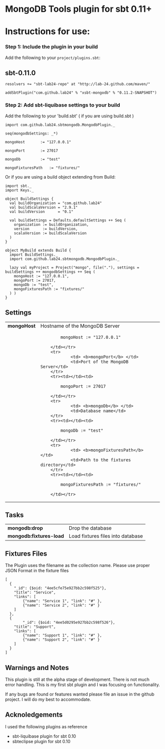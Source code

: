 MongoDB Tools plugin for sbt 0.11+
====================================

# Instructions for use:
### Step 1: Include the plugin in your build

Add the following to your `project/plugins.sbt`:

## sbt-0.11.0

	resolvers += "sbt-lab24-repo" at "http://lab-24.github.com/maven/"
	  
	addSbtPlugin("com.github.lab24" % "xsbt-mongodb" % "0.11.2-SNAPSHOT")

### Step 2: Add sbt-liquibase settings to your build

Add the following to your 'build.sbt' ( if you are using build.sbt )


	import com.github.lab24.sbtmongodb.MongodbPlugin._	
	
	seq(mongodbSettings: _*)
	
	mongoHost 		:= "127.0.0.1"
	
	mongoPort 		:= 27017
	
	mongoDb 		:= "test"
	
	mongoFixturesPath 	:= "fixtures/"


Or if you are using a build object extending from Build:

	import sbt._
	import Keys._

	object BuildSettings {
	  val buildOrganization = "com.github.lab24"
	  val buildScalaVersion = "2.9.1"
	  val buildVersion      = "0.1"

	  val buildSettings = Defaults.defaultSettings ++ Seq (
	    organization := buildOrganization,
	    version      := buildVersion,
	    scalaVersion := buildScalaVersion
	  )
	}

	object MyBuild extends Build {
	  import BuildSettings._
	  import com.github.lab24.sbtmongodb.MongodbPlugin._

	  lazy val myProject = Project("mongo", file("."), settings = buildSettings ++ mongodbSettings ++ Seq (
	    mongoHost := "127.0.0.1",
	    mongoPort := 27017,
	    mongoDb := "test",
	    mongoFixturesPath := "fixtures/"
	  ) )
	}

## Settings

<table>
        <tr>
                <td> <b>mongoHost</b> </td>
                <td>Hostname of the MongoDB Server</td>
        </tr>
        <tr><td></td><td>

            mongoHost := "127.0.0.1"

        </td></tr>
        <tr>
                <td> <b>mongoPort</b> </td>
                <td>Port of the MongoDB Server</td>
        </tr>
        <tr><td></td><td>

            mongoPort := 27017

        </td></tr>
        <tr>
                <td> <b>mongoDb</b> </td>
                <td>Database name</td>
        </tr>
        <tr><td></td><td>

            mongoDb := "test"

        </td></tr>
        <tr>
                <td> <b>mongoFixturesPath</b> </td>
                <td>Path to the fixtures directory</td>
        </tr>
        <tr><td></td><td>

            mongoFixturesPath := "fixtures/"

        </td></tr>
</table>

## Tasks

<table>
        <tr>
                <td> <b>mongodb:drop</b> </td>
                <td>Drop the database</td>
        </tr>
        <tr>
                <td><b>mongodb:fixtures-load</b></td>
                <td>Load fixtures files into database</td>
        </tr>

</table>


Fixtures Files
--------------
The Plugin uses the filename as the collection name. Please use proper JSON Format in the fixture files


	[
	  {
	  	"_id": {$oid: "4ee5cfe75e927bb2c598f525"}, 
		"title": "Service",
		"links": [
			{"name": "Service 1", "link": "#" },
			{"name": "Service 2", "link": "#" }
		]
	  },
	  {
	    	"_id": {$oid: "4ee5d0295e927bb2c598f526"}, 
		"title": "Support",
		"links": [
			{"name": "Support 1", "link": "#" },
			{"name": "Support 2", "link": "#" }
		]
	  }
	]


Warnings and Notes
------------------
This plugin is still at the alpha stage of development. There is not much error handling. This is my first sbt plugin and I was focusing on functionality.

If any bugs are found or features wanted please file an issue in the github project. I will do my best to accommodate.


Acknoledgements
---------------
I used the following plugins as reference

 * sbt-liquibase plugin for sbt 0.10
 * sbteclipse plugin for sbt 0.10



